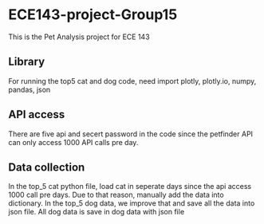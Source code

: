 # ECE143-project-Group15
This is the Pet Analysis project for ECE 143

## Library
For running the top5 cat and dog code, need import plotly, plotly.io, numpy, pandas, json

## API access
There are five api and secert password in the code since the petfinder API can only access 1000 API calls pre day.

## Data collection
In the top_5 cat python file, load cat in seperate days since the api access 1000 call pre days. Due to that reason, manually add the data into dictionary.
In the top_5 dog data, we improve that and save all the data into json file.
All dog data is save in dog data with json file

